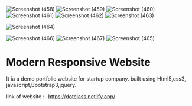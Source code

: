 ![Screenshot (458)](https://user-images.githubusercontent.com/54750602/119833769-02fca280-bf1d-11eb-8902-13d60994f0a7.png)
![Screenshot (459)](https://user-images.githubusercontent.com/54750602/119833818-0c860a80-bf1d-11eb-97ce-e5ceb4879404.png)
![Screenshot (460)](https://user-images.githubusercontent.com/54750602/119833825-0db73780-bf1d-11eb-85fb-e002e03188df.png)
![Screenshot (461)](https://user-images.githubusercontent.com/54750602/119833849-13148200-bf1d-11eb-9e36-ad7946c3e1a4.png)
![Screenshot (462)](https://user-images.githubusercontent.com/54750602/119837940-a1d6ce00-bf20-11eb-935c-02b262e20512.png)
![Screenshot (463)](https://user-images.githubusercontent.com/54750602/119842605-71912e80-bf24-11eb-9eb2-95cff204fdc6.png)

![Screenshot (464)](https://user-images.githubusercontent.com/54750602/119838041-b74bf800-bf20-11eb-9c0e-78abd0a097e9.png)

![Screenshot (466)](https://user-images.githubusercontent.com/54750602/119838172-d054a900-bf20-11eb-846d-7672281e76da.png)
![Screenshot (467)](https://user-images.githubusercontent.com/54750602/119838173-d054a900-bf20-11eb-84b5-b9cc6478a08e.png)
![Screenshot (465)](https://user-images.githubusercontent.com/54750602/119838398-0134de00-bf21-11eb-8757-2bc48a4a209c.png)

# Modern Responsive Website 
It ia a demo portfolio website for startup company. built using Html5,css3, javascript,Bootstrap3,jquery.

link of website :- https://dotclass.netlify.app/
